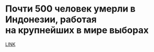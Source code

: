 # Почти 500 человек умерли в Индонезии, работая на крупнейших в мире выборах



[LINK](https://varlamov.ru/3408681.html)